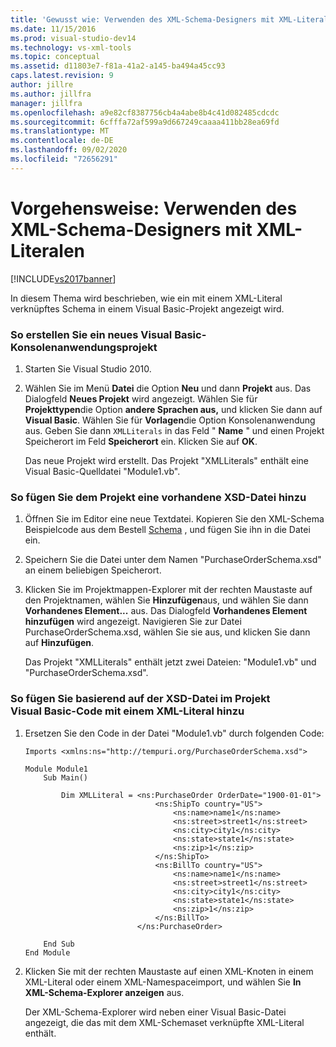 ```yaml
---
title: 'Gewusst wie: Verwenden des XML-Schema-Designers mit XML-Literalen | Microsoft-Dokumentation'
ms.date: 11/15/2016
ms.prod: visual-studio-dev14
ms.technology: vs-xml-tools
ms.topic: conceptual
ms.assetid: d11803e7-f81a-41a2-a145-ba494a45cc93
caps.latest.revision: 9
author: jillre
ms.author: jillfra
manager: jillfra
ms.openlocfilehash: a9e82cf8387756cb4a4abe8b4c41d082485cdcdc
ms.sourcegitcommit: 6cfffa72af599a9d667249caaaa411bb28ea69fd
ms.translationtype: MT
ms.contentlocale: de-DE
ms.lasthandoff: 09/02/2020
ms.locfileid: "72656291"
---
```

# <a name="how-to-use-the-xml-schema-designer-with-xml-literals"></a>Vorgehensweise: Verwenden des XML-Schema-Designers mit XML-Literalen
[!INCLUDE[vs2017banner](../includes/vs2017banner.md)]

In diesem Thema wird beschrieben, wie ein mit einem XML-Literal verknüpftes Schema in einem Visual Basic-Projekt angezeigt wird.

### <a name="to-create-a-new-visual-basic-console-application-project"></a>So erstellen Sie ein neues Visual Basic-Konsolenanwendungsprojekt

1. Starten Sie Visual Studio 2010.

2. Wählen Sie im Menü **Datei** die Option **Neu** und dann **Projekt** aus. Das Dialogfeld **Neues Projekt** wird angezeigt. Wählen Sie für **Projekttypen**die Option **andere Sprachen aus,** und klicken Sie dann auf **Visual Basic**. Wählen Sie für **Vorlagen**die Option Konsolenanwendung aus. Geben Sie dann `XMLLiterals` in das Feld " **Name** " und einen Projekt Speicherort im Feld **Speicherort** ein. Klicken Sie auf **OK**.

     Das neue Projekt wird erstellt. Das Projekt "XMLLiterals" enthält eine Visual Basic-Quelldatei "Module1.vb".

### <a name="to-add-an-existing-xsd-file-to-the-project"></a>So fügen Sie dem Projekt eine vorhandene XSD-Datei hinzu

1. Öffnen Sie im Editor eine neue Textdatei. Kopieren Sie den XML-Schema Beispielcode aus dem Bestell [Schema](../xml-tools/sample-xsd-file-simple-schema.md) , und fügen Sie ihn in die Datei ein.

2. Speichern Sie die Datei unter dem Namen "PurchaseOrderSchema.xsd" an einem beliebigen Speicherort.

3. Klicken Sie im Projektmappen-Explorer mit der rechten Maustaste auf den Projektnamen, wählen Sie **Hinzufügen**aus, und wählen Sie dann **Vorhandenes Element...** aus. Das Dialogfeld **Vorhandenes Element hinzufügen** wird angezeigt. Navigieren Sie zur Datei PurchaseOrderSchema.xsd, wählen Sie sie aus, und klicken Sie dann auf **Hinzufügen**.

     Das Projekt "XMLLiterals" enthält jetzt zwei Dateien: "Module1.vb" und "PurchaseOrderSchema.xsd".

### <a name="to-add-visual-basic-code-with-an-xml-literal-based-on-the-xsd-file-included-in-the-project"></a>So fügen Sie basierend auf der XSD-Datei im Projekt Visual Basic-Code mit einem XML-Literal hinzu

1. Ersetzen Sie den Code in der Datei "Module1.vb" durch folgenden Code:

    ```
    Imports <xmlns:ns="http://tempuri.org/PurchaseOrderSchema.xsd">

    Module Module1
        Sub Main()

            Dim XMLLiteral = <ns:PurchaseOrder OrderDate="1900-01-01">
                                 <ns:ShipTo country="US">
                                     <ns:name>name1</ns:name>
                                     <ns:street>street1</ns:street>
                                     <ns:city>city1</ns:city>
                                     <ns:state>state1</ns:state>
                                     <ns:zip>1</ns:zip>
                                 </ns:ShipTo>
                                 <ns:BillTo country="US">
                                     <ns:name>name1</ns:name>
                                     <ns:street>street1</ns:street>
                                     <ns:city>city1</ns:city>
                                     <ns:state>state1</ns:state>
                                     <ns:zip>1</ns:zip>
                                 </ns:BillTo>
                             </ns:PurchaseOrder>

        End Sub
    End Module
    ```

2. Klicken Sie mit der rechten Maustaste auf einen XML-Knoten in einem XML-Literal oder einem XML-Namespaceimport, und wählen Sie **In XML-Schema-Explorer anzeigen** aus.

     Der XML-Schema-Explorer wird neben einer Visual Basic-Datei angezeigt, die das mit dem XML-Schemaset verknüpfte XML-Literal enthält.

